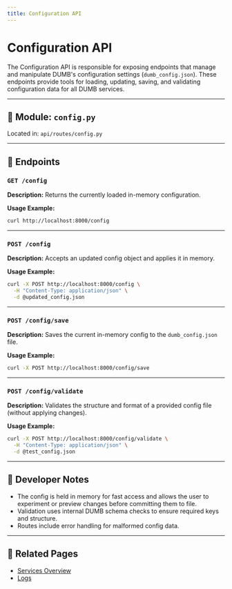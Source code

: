 ```yaml
---
title: Configuration API
---
```


# Configuration API

The Configuration API is responsible for exposing endpoints that manage and manipulate DUMB's configuration settings (`dumb_config.json`). These endpoints provide tools for loading, updating, saving, and validating configuration data for all DUMB services.

---

## 🧩 Module: `config.py`
Located in: `api/routes/config.py`

---

## 📘 Endpoints

### `GET /config`
**Description:**
Returns the currently loaded in-memory configuration.

**Usage Example:**
```bash
curl http://localhost:8000/config
```

---

### `POST /config`
**Description:**
Accepts an updated config object and applies it in memory.

**Usage Example:**
```bash
curl -X POST http://localhost:8000/config \
  -H "Content-Type: application/json" \
  -d @updated_config.json
```

---

### `POST /config/save`
**Description:**
Saves the current in-memory config to the `dumb_config.json` file.

**Usage Example:**
```bash
curl -X POST http://localhost:8000/config/save
```

---

### `POST /config/validate`
**Description:**
Validates the structure and format of a provided config file (without applying changes).

**Usage Example:**
```bash
curl -X POST http://localhost:8000/config/validate \
  -H "Content-Type: application/json" \
  -d @test_config.json
```

---

## 🧪 Developer Notes

- The config is held in memory for fast access and allows the user to experiment or preview changes before committing them to file.
- Validation uses internal DUMB schema checks to ensure required keys and structure.
- Routes include error handling for malformed config data.

---

## 📎 Related Pages
- [Services Overview](../services/index.md)
- [Logs](logs.md)

